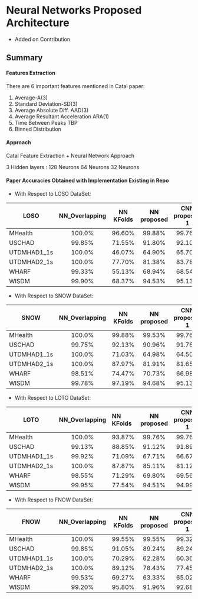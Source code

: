 # Neural Networks Proposed Architecture 
- Added on Contribution

## Summary
  
#### Features Extraction
There are 6 important features mentioned in Catal paper:
1. Average-A(3)
2. Standard Deviation-SD(3)
3. Average Absolute Diff. AAD(3)
4. Average Resultant Acceleration ARA(1)
5. Time Between Peaks TBP
6. Binned Distribution

#### Approach
Catal Feature Extraction + Neural Network Approach

3 Hidden layers :
128 Neurons
64 Neurons
32 Neurons

#### Paper Accuracies Obtained with Implementation Existing in Repo
- With Respect to LOSO DataSet:

| LOSO          | NN_Overlapping       | NN KFolds  | NN proposed |  CNN proposed  1|  CNN proporsed 2| Another Arch  |
| ------------- |:--------------------:|:----------:|:-----------:|:---------------:|:---------------:|:-------------:|
| MHealth       | 100.0%               |   96.60%   |	99.88%    |   99.76%        |   99.53%		  |	   99.41%     |
| USCHAD        | 99.85%               |   71.55%   |   91.80%	  |   92.10%        |   91.61%        |    91.70%     |
| UTDMHAD1_1s   | 100.0%               |   46.07%   |   64.90%    |   65.70%        |   64.74%        |    63.69%     |
| UTDMHAD2_1s   | 100.0%               |   77.70%   |   81.38%    |   83.78%        |   81.38%        |    80.05%     |
| WHARF         | 99.33%               |   55.13%   |   68.94%    |   68.54%        |   70.03%        |    70.97%     |
| WISDM         | 99.90%               |   68.37%   |   94.53%    |   95.13%        |   94.03%        |    94.52%     |

- With Respect to SNOW DataSet:

| SNOW          | NN_Overlapping|  NN KFolds| NN proposed |   CNN proposed 1|  CNN proporsed 2 | Another Arch  |
| ------------- |:-------------:|:---------:|:-----------:|:--------------: |:----------------:|:-------------:|
| MHealth       | 100.0%        |   99.88%  | 99.53%      |     99.76%      |     99.76%       |    99.05%     |
| USCHAD        | 99.75%        |   92.13%  | 90.96%      |     91.76%      |     92.26%       |    91.89%     |
| UTDMHAD1_1s   | 100.0%        |   71.03%  | 64.98%      |     64.50%      |     62.73%       |    62.81%     |
| UTDMHAD2_1s   | 100.0%        |   87.97%  | 81.91%      |     81.65%      |     81.65%       |    82.71%     |
| WHARF         | 98.51%        |   74.47%  | 70.73%      |     66.98%      |     68.23%       |    71.12%     |
| WISDM         | 99.78%        |   97.19%  | 94.68%      |     95.13%      |     94.69%       |    95.10%     | 
 
- With Respect to LOTO DataSet:

| LOTO          | NN_Overlapping       | NN KFolds | NN proposed |  CNN proposed 1|  CNN proporsed 2| Another Arch  |
| ------------- |:--------------------:|:----------|:-----------:|:--------------:|:---------------:|:-------------:|
| MHealth       | 100.0%               |  93.87%   |  99.76%     |    99.76%      |   99.53%        |   99.41%      |          
| USCHAD        | 99.13%               |  88.85%   |  91.12%     |    91.89%      |   92.10%        |   91.86%      |
| UTDMHAD1_1s   | 99.92%               |  71.09%   |  67.71%     |    66.67%      |   64.02%        |   64.66%      |
| UTDMHAD2_1s   | 100.0%               |  87.87%   |  85.11%     |    81.12%      |   79.26%        |   82.71%      |
| WHARF         | 98.55%               |  71.29%   |  69.80%     |    69.56%      |   70.42%        |   73.63%      |
| WISDM         | 99.95%               |  77.54%   |  94.51%     |    94.99%      |   94.65%        |   94.80%      |

- With Respect to FNOW DataSet:

| FNOW          | NN_Overlapping       | NN KFolds | NN proposed |  CNN proposed 1|   CNN proporsed 2| Another Arch  |
| ------------- |:--------------------:|:---------:|:-----------:|:--------------:|:----------------:|:-------------:|
| MHealth       | 100.0%               |   99.55%  |  99.55%     |     99.32%     |   99.32%         |    97.73%     |
| USCHAD        | 99.85%               |   91.05%  |  89.24%     |     89.24%     |   89.66%         |    89.12%     |
| UTDMHAD1_1s   | 100.0%               |   70.29%  |  62.28%     |     60.36%     |   60.80%         |    61.09%     |
| UTDMHAD2_1s   | 100.0%               |   89.12%  |  78.43%     |     77.45%     |   79.90%         |    81.86%     |
| WHARF         | 99.53%               |   69.27%  |  63.33%     |     65.02%     |   62.34%         |    66.15%     |
| WISDM         | 99.20%               |   95.80%  |  91.96%     |     92.68%     |   91.90%         |               |

